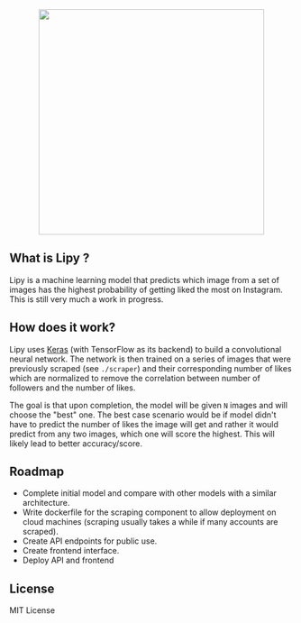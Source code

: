 <div align = "center">

<img src = "https://i.imgur.com/35GvM7j.png" with="400" height="400"/>

</div>

## What is  Lipy ?

Lipy is a machine learning model that predicts which image from a set of images has the highest probability of getting liked the most on Instagram. This is still very much a work in progress. 

## How does it work?

Lipy uses [Keras](https://keras.io/) (with TensorFlow as its backend) to build a convolutional neural network. The network is then trained on a series of images that were previously scraped (see `./scraper`) and their corresponding number of likes which are normalized to remove the correlation between number of followers and the number of likes. 

The goal is that upon completion, the model will be given `N` images and will choose the "best" one. The best case scenario would be if model didn't have to predict the number of likes the image will get and rather it would predict from any two images, which one will score the highest. This will likely lead to better accuracy/score.

## Roadmap
- Complete initial model and compare with other models with a similar architecture. 
- Write dockerfile for the scraping component to allow deployment on cloud machines (scraping usually takes a while if many accounts are scraped).
- Create API endpoints for public use.
- Create frontend interface.
- Deploy API and frontend

## License 

MIT License